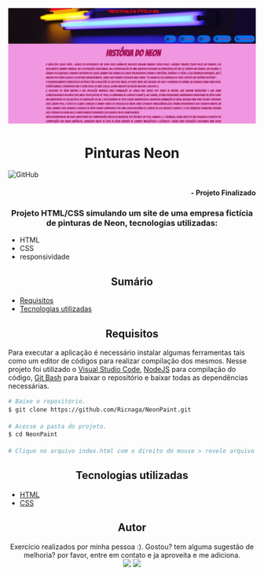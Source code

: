 <img src="cover.jpg" alt="Capa"/>

# <div align="center"> Pinturas Neon</div>
![GitHub](https://img.shields.io/github/license/Ricnaga/NeonPaint)
#### <div align="right">- Projeto Finalizado <div>

### <div align="center"> Projeto HTML/CSS simulando um site de uma empresa fictícia de pinturas de Neon, tecnologias utilizadas: </div>

- HTML
- CSS
- responsividade

## <div align="center"> Sumário </div>
<!--ts-->
   - [Requisitos](#<div-align="center">Requisitos</div>)
   - [Tecnologias utilizadas](#<div-align="center">Tecnologias-utilizadas</div>)
<!--te-->
## <div align="center">Requisitos</div>
Para executar a aplicação é necessário instalar algumas ferramentas tais como um editor de códigos para realizar compilação dos mesmos. Nesse projeto foi utilizado o [Visual Studio Code](https://code.visualstudio.com/), [NodeJS](https://nodejs.org/en/) para compilação do código, [Git Bash](https://gitforwindows.org/) para baixar o repositório e baixar todas as dependências necessárias. 

```bash
# Baixe o repositório.
$ git clone https://github.com/Ricnaga/NeonPaint.git

# Acesse a pasta do projeto.
$ cd NeonPaint

# Clique no arquivo index.html com o direito do mouse > revele arquivo no explorador e execute o mesmo.
```

##  <div align="center">Tecnologias utilizadas</div>
- [HTML](https://www.w3.org/html/)
- [CSS](https://www.w3.org/Style/CSS/)


## <div align="center">Autor</div>
<div align="center">Exercício realizados por minha pessoa :).
Gostou? tem alguma sugestão de melhoria? por favor, entre em contato e ja aproveita e me adiciona.<br>
<a href="https://www.linkedin.com/in/ricardo-nagatomy-56553254"><img src="https://img.shields.io/badge/-RicardoNaga-blue?style=flat-square&logo=Linkedin&logoColor=white"></a>
<a href="https://app.rocketseat.com.br/me/ricardo-nagatomy-08130"><img src="https://img.shields.io/badge/-Rocketseat-000?style=flat-square&logo=&logoColor=white"></a>
</div>

